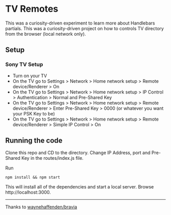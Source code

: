 # TV Remotes

This was a curiosity-driven experiment to learn more about Handlebars partials.
This was a curiosity-driven project on how to controls TV directory from the browser (local network only).

## Setup

### Sony TV Setup

* Turn on your TV
* On the TV go to Settings > Network > Home network setup > Remote device/Renderer > On
* On the TV go to Settings > Network > Home network setup > IP Control > Authentication > Normal and Pre-Shared Key
* On the TV go to Settings > Network > Home network setup > Remote device/Renderer > Enter Pre-Shared Key > 0000 (or whatever you want your PSK Key to be)
* On the TV go to Settings > Network > Home network setup > Remote device/Renderer > Simple IP Control > On

## Running the code

Clone this repo and CD to the directory. Change IP Address, port and Pre-Shared Key in the routes/index.js file.

Run 
```
npm install && npm start
``` 

This will install all of the dependencies and start a local server. Browse http://localhost:3000.

---

Thanks to [waynehaffenden/bravia](https://github.com/waynehaffenden/bravia)